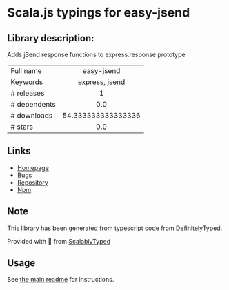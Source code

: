 
# Scala.js typings for easy-jsend


## Library description:
Adds jSend response functions to express.response prototype

|                    |                 |
| ------------------ | :-------------: |
| Full name          | easy-jsend |
| Keywords           | express, jsend |
| # releases         | 1 |
| # dependents       | 0.0 |
| # downloads        | 54.333333333333336 |
| # stars            | 0.0 |

## Links
- [Homepage](https://github.com/DeadAlready/easy-jsend)
- [Bugs](https://github.com/DeadAlready/easy-jsend/issues)
- [Repository](https://github.com/DeadAlready/easy-jsend)
- [Npm](https://www.npmjs.com/package/easy-jsend)
    


## Note
This library has been generated from typescript code from [DefinitelyTyped](https://definitelytyped.org).

Provided with :purple_heart: from [ScalablyTyped](https://github.com/oyvindberg/ScalablyTyped)

## Usage
See [the main readme](../../readme.md) for instructions.


